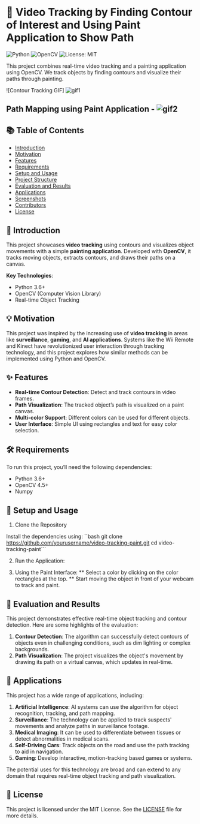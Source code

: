 # 🎨 Video Tracking by Finding Contour of Interest and Using Paint Application to Show Path

![Python](https://img.shields.io/badge/Python-3.6+-blue.svg)
![OpenCV](https://img.shields.io/badge/OpenCV-4.5+-green.svg)
![License: MIT](https://img.shields.io/badge/License-MIT-yellow.svg)

This project combines real-time video tracking and a painting application using OpenCV. We track objects by finding contours and visualize their paths through painting.

![Contour Tracking GIF]  ![gif1](https://github.com/user-attachments/assets/fb9c380d-a121-469f-a4c5-aa2ec714a155)

## Path Mapping using Paint Application - ![gif2](https://github.com/user-attachments/assets/cb29ec96-6748-46e6-8563-7d7a5705e590)



## 📚 Table of Contents
- [Introduction](#introduction)
- [Motivation](#motivation)
- [Features](#features)
- [Requirements](#requirements)
- [Setup and Usage](#setup-and-usage)
- [Project Structure](#project-structure)
- [Evaluation and Results](#evaluation-and-results)
- [Applications](#applications)
- [Screenshots](#screenshots)
- [Contributors](#contributors)
- [License](#license)

## 🌟 Introduction
This project showcases **video tracking** using contours and visualizes object movements with a simple **painting application**. Developed with **OpenCV**, it tracks moving objects, extracts contours, and draws their paths on a canvas.

**Key Technologies**:
- Python 3.6+
- OpenCV (Computer Vision Library)
- Real-time Object Tracking

## 💡 Motivation
This project was inspired by the increasing use of **video tracking** in areas like **surveillance**, **gaming**, and **AI applications**. Systems like the Wii Remote and Kinect have revolutionized user interaction through tracking technology, and this project explores how similar methods can be implemented using Python and OpenCV.

## ✨ Features
- **Real-time Contour Detection**: Detect and track contours in video frames.
- **Path Visualization**: The tracked object’s path is visualized on a paint canvas.
- **Multi-color Support**: Different colors can be used for different objects.
- **User Interface**: Simple UI using rectangles and text for easy color selection.

## 🛠️ Requirements
To run this project, you’ll need the following dependencies:
- Python 3.6+
- OpenCV 4.5+
- Numpy

## 🚀 Setup and Usage
1. Clone the Repository

Install the dependencies using:
``bash
git clone https://github.com/yourusername/video-tracking-paint.git
cd video-tracking-paint```

2. Run the Application:

3. Using the Paint Interface:
** Select a color by clicking on the color rectangles at the top.
** Start moving the object in front of your webcam to track and paint.

## 🧪 Evaluation and Results

This project demonstrates effective real-time object tracking and contour detection. Here are some highlights of the evaluation:

1. **Contour Detection**: The algorithm can successfully detect contours of objects even in challenging conditions, such as dim lighting or complex backgrounds.
2. **Path Visualization**: The project visualizes the object's movement by drawing its path on a virtual canvas, which updates in real-time.

## 🎯 Applications

This project has a wide range of applications, including:

1. **Artificial Intelligence**: AI systems can use the algorithm for object recognition, tracking, and path mapping.
2. **Surveillance**: The technology can be applied to track suspects' movements and analyze paths in surveillance footage.
3. **Medical Imaging**: It can be used to differentiate between tissues or detect abnormalities in medical scans.
4. **Self-Driving Cars**: Track objects on the road and use the path tracking to aid in navigation.
5. **Gaming**: Develop interactive, motion-tracking based games or systems.

The potential uses for this technology are broad and can extend to any domain that requires real-time object tracking and path visualization.

## 📄 License

This project is licensed under the MIT License. See the [LICENSE](LICENSE) file for more details.
